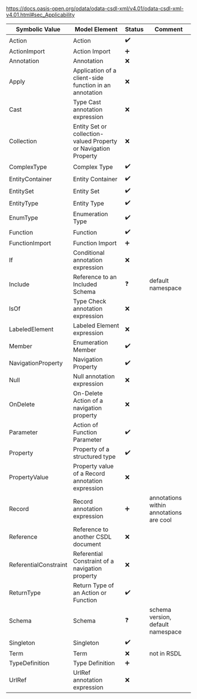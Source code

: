 https://docs.oasis-open.org/odata/odata-csdl-xml/v4.01/odata-csdl-xml-v4.01.html#sec_Applicability

| Symbolic Value        | Model Element                                                   | Status             | Comment                                 |
| --------------------- | --------------------------------------------------------------- | ------------------ | --------------------------------------- |
| Action                | Action                                                          | :heavy_check_mark: |                                         |
| ActionImport          | Action Import                                                   | :heavy_plus_sign:  |                                         |
| Annotation            | Annotation                                                      | :x:                |                                         |
| Apply                 | Application of a client-side function in an annotation          | :x:                |                                         |
| Cast                  | Type Cast annotation expression                                 | :x:                |                                         |
| Collection            | Entity Set or collection-valued Property or Navigation Property | :x:                |                                         |
| ComplexType           | Complex Type                                                    | :heavy_check_mark: |                                         |
| EntityContainer       | Entity Container                                                | :heavy_check_mark: |                                         |
| EntitySet             | Entity Set                                                      | :heavy_check_mark: |                                         |
| EntityType            | Entity Type                                                     | :heavy_check_mark: |                                         |
| EnumType              | Enumeration Type                                                | :heavy_check_mark: |                                         |
| Function              | Function                                                        | :heavy_check_mark: |                                         |
| FunctionImport        | Function Import                                                 | :heavy_plus_sign:  |                                         |
| If                    | Conditional annotation expression                               | :x:                |                                         |
| Include               | Reference to an Included Schema                                 | :question:         | default namespace                       |
| IsOf                  | Type Check annotation expression                                | :x:                |                                         |
| LabeledElement        | Labeled Element expression                                      | :x:                |                                         |
| Member                | Enumeration Member                                              | :heavy_check_mark: |                                         |
| NavigationProperty    | Navigation Property                                             | :heavy_check_mark: |                                         |
| Null                  | Null annotation expression                                      | :x:                |                                         |
| OnDelete              | On-Delete Action of a navigation property                       | :x:                |                                         |
| Parameter             | Action of Function Parameter                                    | :heavy_check_mark: |                                         |
| Property              | Property of a structured type                                   | :heavy_check_mark: |                                         |
| PropertyValue         | Property value of a Record annotation expression                | :x:                |                                         |
| Record                | Record annotation expression                                    | :heavy_plus_sign:  | annotations within annotations are cool |
| Reference             | Reference to another CSDL document                              | :x:                |                                         |
| ReferentialConstraint | Referential Constraint of a navigation property                 | :x:                |                                         |
| ReturnType            | Return Type of an Action or Function                            | :heavy_check_mark: |                                         |
| Schema                | Schema                                                          | :question:         | schema version, default namespace       |
| Singleton             | Singleton                                                       | :heavy_check_mark: |                                         |
| Term                  | Term                                                            | :x:                | not in RSDL                             |
| TypeDefinition        | Type Definition                                                 | :heavy_plus_sign:  |                                         |
| UrlRef                | UrlRef annotation expression                                    | :x:                |                                         |
